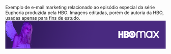 
Exemplo de e-mail marketing relacionado ao episódio especial da série Euphoria produzida pela HBO. 
Imagens editadas, porém de autoria da HBO, usadas apenas para fins de estudo. 
<br>
<img src="cabecalho.png" alt="Cabecalho" />
 

